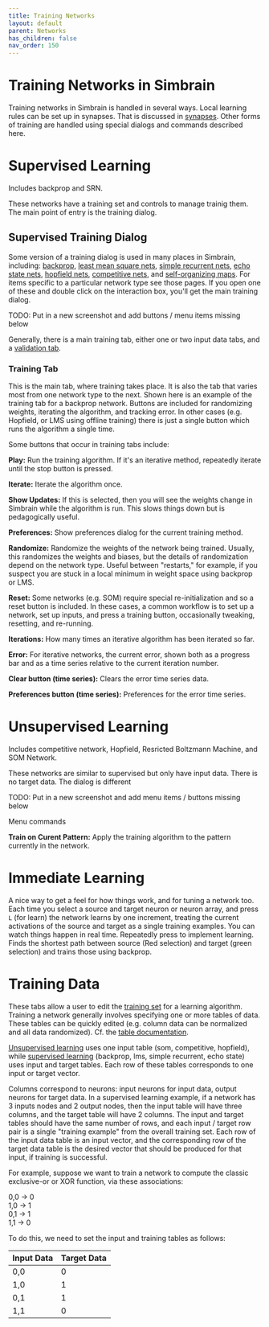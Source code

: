 ```yaml
---
title: Training Networks
layout: default
parent: Networks
has_children: false
nav_order: 150
---
```


# Training Networks in Simbrain

Training networks in Simbrain is handled in several ways. Local learning rules can be set up in synapses. That is discussed in [synapses](synapses/). Other forms of training are handled using special dialogs and commands described here.

# Supervised Learning

Includes backprop and SRN.

These networks have a training set and controls to manage trainig them. The main point of entry is the training dialog.

## Supervised Training Dialog

Some version of a training dialog is used in many places in Simbrain, including: [backprop](../network/backpropnetwork.html), [least mean square nets](../network/lmsnetwork.html), [simple recurrent nets](../network/srn.html), [echo state nets](../network/echostatenetwork.html), [hopfield nets](../network/hopfieldnetwork.html), [competitive nets](../network/competitivenetwork.html), and [self-organizing maps](../network/som.html). For items specific to a particular network type see those pages. If you open one of these and double click on the interaction box, you'll get the main training dialog.

TODO: Put in a new screenshot and add buttons /  menu items missing below

Generally, there is a main training tab, either one or two input data tabs, and a [validation tab](testInputs.html).

### Training Tab

This is the main tab, where training takes place. It is also the tab that varies most from one network type to the next. Shown here is an example of the training tab for a backprop network. Buttons are included for randomizing weights, iterating the algorithm, and tracking error. In other cases (e.g. Hopfield, or LMS using offline training) there is just a single button which runs the algorithm a single time.

Some buttons that occur in training tabs include:

 **Play:** Run the training algorithm. If it's an iterative method, repeatedly iterate until the stop button is pressed.

 **Iterate:** Iterate the algorithm once.

 **Show Updates:** If this is selected, then you will see the weights change in Simbrain while the algorithm is run. This slows things down but is pedagogically useful.

 **Preferences:** Show preferences dialog for the current training method.

 **Randomize:** Randomize the weights of the network being trained. Usually, this randomizes the weights and biases, but the details of randomization depend on the network type. Useful between "restarts," for example, if you suspect you are stuck in a local minimum in weight space using backprop or LMS.

 **Reset:** Some networks (e.g. SOM) require special re-initialization and so a reset button is included. In these cases, a common workflow is to set up a network, set up inputs, and press a training button, occasionally tweaking, resetting, and re-running.

 **Iterations:** How many times an iterative algorithm has been iterated so far.

 **Error:** For iterative networks, the current error, shown both as a progress bar and as a time series relative to the current iteration number.

 **Clear button (time series):** Clears the error time series data.

 **Preferences button (time series):** Preferences for the error time series.

# Unsupervised Learning

Includes competitive network, Hopfield, Resricted Boltzmann Machine, and SOM Network.

These networks are similar to supervised but only have input data. There is no target data.  The dialog is different

TODO: Put in a new screenshot and add menu items / buttons missing below

Menu commands

 **Train on Curent Pattern:** Apply the training algorithm to the pattern currently in the network.

# Immediate Learning

 A nice way to get a feel for how things work, and for tuning a network too. Each time you select a source and target neuron or neuron array, and press `L` (for learn) the network learns by one increment, treating the current activations of the source and target as a single training examples. You can watch things happen in real time. Repeatedly press to implement learning. Finds the shortest path between source (Red selection) and target (green selection) and trains those using backprop.



# Training Data

These tabs allow a user to edit the [training set](https://en.wikipedia.org/wiki/Test_set) for a learning algorithm. Training a network generally involves specifying one or more tables of data. These tables can be quickly edited (e.g. column data can be normalized and all data randomized). Cf. the [table documentation](../../Utils/Tables/Tables.html).

[Unsupervised learning](https://en.wikipedia.org/wiki/Unsupervised_learning) uses one input table (som, competitive, hopfield), while [supervised learning](https://en.wikipedia.org/wiki/Supervised_learning) (backprop, lms, simple recurrent, echo state) uses input and target tables. Each row of these tables corresponds to one input or target vector.

Columns correspond to neurons: input neurons for input data, output neurons for target data. In a supervised learning example, if a network has 3 inputs nodes and 2 output nodes, then the input table will have three columns, and the target table will have 2 columns. The input and target tables should have the same number of rows, and each input / target row pair is a single "training example" from the overall training set. Each row of the input data table is an input vector, and the corresponding row of the target data table is the desired vector that should be produced for that input, if training is successful.

For example, suppose we want to train a network to compute the classic exclusive-or or XOR function, via these associations:

 0,0 → 0  
 1,0 → 1  
 0,1 → 1  
 1,1 → 0

To do this, we need to set the input and training tables as follows:

| Input Data | Target Data |
|------------|--------------|
| 0,0        | 0            |
| 1,0        | 1            |
| 0,1        | 1            |
| 1,1        | 0            |

